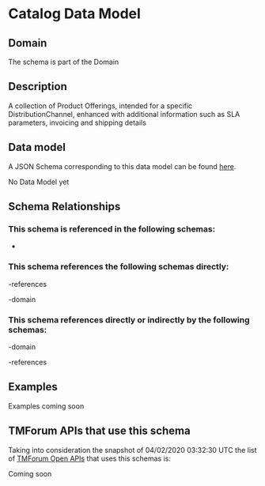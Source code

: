 # Catalog Data Model

## Domain

The  schema is part of the  Domain

## Description

A collection of Product Offerings, intended for a specific DistributionChannel, enhanced with additional information such as SLA parameters, invoicing and shipping details

## Data model

A JSON Schema corresponding to this data model can be found
[here](https://github.com/tmforum-rand/schemas/blob/candidates/Product/Catalog.schema.json).

No Data Model yet

## Schema Relationships

### This schema is referenced in the following schemas:

-

### This schema references the following schemas directly:

-references

-domain

### This schema references directly or indirectly by the following schemas:

-domain

-references



## Examples

Examples coming soon

## TMForum APIs that use this schema

Taking into consideration the snapshot of 04/02/2020 03:32:30 UTC the list of [TMForum Open APIs](https://www.tmforum.org/open-apis/) that uses this schemas is:

Coming soon